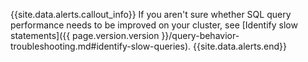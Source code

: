 {{site.data.alerts.callout_info}}
If you aren't sure whether SQL query performance needs to be improved on your cluster, see [Identify slow statements]({{ page.version.version }}/query-behavior-troubleshooting.md#identify-slow-queries).
{{site.data.alerts.end}}
